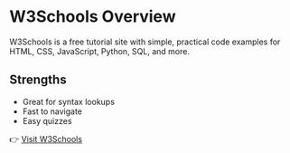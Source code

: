 # W3Schools Overview

W3Schools is a free tutorial site with simple, practical code examples for HTML, CSS, JavaScript, Python, SQL, and more.

## Strengths
- Great for syntax lookups
- Fast to navigate
- Easy quizzes

👉 [Visit W3Schools](https://www.w3schools.com)
